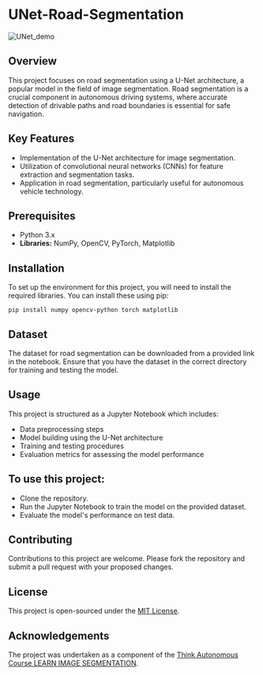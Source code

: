 # UNet-Road-Segmentation

![UNet_demo](https://github.com/SamiUddin-tech/UNet-Road-Segmentation/assets/81253183/bad230a9-223e-4cc5-be87-ca1da9657acf)

## Overview

This project focuses on road segmentation using a U-Net architecture, a popular model in the field of image segmentation. Road segmentation is a crucial component in autonomous driving systems, where accurate detection of drivable paths and road boundaries is essential for safe navigation.

## Key Features

- Implementation of the U-Net architecture for image segmentation.
- Utilization of convolutional neural networks (CNNs) for feature extraction and segmentation tasks.
- Application in road segmentation, particularly useful for autonomous vehicle technology.

## Prerequisites

- Python 3.x
- **Libraries:** NumPy, OpenCV, PyTorch, Matplotlib

## Installation

To set up the environment for this project, you will need to install the required libraries. You can install these using pip:

```pip install numpy opencv-python torch matplotlib```

## Dataset

The dataset for road segmentation can be downloaded from a provided link in the notebook. Ensure that you have the dataset in the correct directory for training and testing the model.

## Usage

This project is structured as a Jupyter Notebook which includes:

- Data preprocessing steps
- Model building using the U-Net architecture
- Training and testing procedures
- Evaluation metrics for assessing the model performance

## To use this project:

- Clone the repository.
- Run the Jupyter Notebook to train the model on the provided dataset.
- Evaluate the model's performance on test data.

## Contributing

Contributions to this project are welcome. Please fork the repository and submit a pull request with your proposed changes.

## License

This project is open-sourced under the [MIT License](https://opensource.org/license/mit/).

## Acknowledgements

The project was undertaken as a component of the [Think Autonomous Course LEARN IMAGE SEGMENTATION](https://courses.thinkautonomous.ai/image-segmentation).

